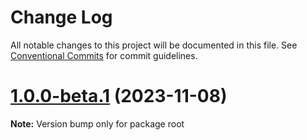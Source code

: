 # Change Log

All notable changes to this project will be documented in this file.
See [Conventional Commits](https://conventionalcommits.org) for commit guidelines.

# [1.0.0-beta.1](https://github.com/devdroide/ZanobiJS/compare/v1.0.0-beta.0...v1.0.0-beta.1) (2023-11-08)

**Note:** Version bump only for package root
